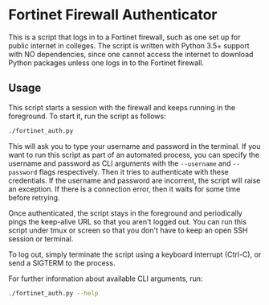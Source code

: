 # Fortinet Firewall Authenticator

This is a script that logs in to a Fortinet firewall, such as one set up for public internet in colleges.
The script is written with Python 3.5+ support with NO dependencies, since one cannot access the internet to download Python packages unless one logs in to the Fortinet firewall.

## Usage
This script starts a session with the firewall and keeps running in the foreground.
To start it, run the script as follows:
```sh
./fortinet_auth.py
```

This will ask you to type your username and password in the terminal.
If you want to run this script as part of an automated process, you can specify the username and password as CLI arguments with the `--username` and `--password` flags respectively.
Then it tries to authenticate with these credentials.
If the username and password are incorrent, the script will raise an exception.
If there is a connection error, then it waits for some time before retrying.

Once authenticated, the script stays in the foreground and periodically pings the keep-alive URL so that you aren't logged out.
You can run this script under tmux or screen so that you don't have to keep an open SSH session or terminal.

To log out, simply terminate the script using a keyboard interrupt (Ctrl-C), or send a SIGTERM to the process.

For further information about available CLI arguments, run:
```sh
./fortinet_auth.py --help
```
